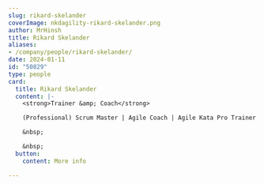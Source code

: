 ```yaml
---
slug: rikard-skelander
coverImage: nkdagility-rikard-skelander.png
author: MrHinsh
title: Rikard Skelander
aliases:
- /company/people/rikard-skelander/
date: 2024-01-11
id: "50829"
type: people
card:
  title: Rikard Skelander
  content: |-
    <strong>Trainer &amp; Coach</strong>

    (Professional) Scrum Master | Agile Coach | Agile Kata Pro Trainer

    &nbsp;

    &nbsp;
  button:
    content: More info

---
```










